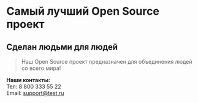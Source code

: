 # Самый лучший Open Source проект

## Сделан людьми для людей

> Наш Open Source проект предназначен для объединения людей со всего мира!

**Наши контакты:**
<br>Тел: 8 800 333 55 22
<br>Email: support@test.ru
